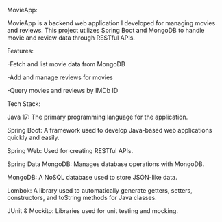 MovieApp:

MovieApp is a backend web application I developed for managing movies and reviews. This project utilizes Spring Boot and MongoDB to handle movie and review data through RESTful APIs.

Features:

-Fetch and list movie data from MongoDB

-Add and manage reviews for movies

-Query movies and reviews by IMDb ID

Tech Stack:

Java 17: The primary programming language for the application.

Spring Boot: A framework used to develop Java-based web applications quickly and easily.

Spring Web: Used for creating RESTful APIs.

Spring Data MongoDB: Manages database operations with MongoDB.

MongoDB: A NoSQL database used to store JSON-like data.

Lombok: A library used to automatically generate getters, setters, constructors, and toString methods for Java classes.

JUnit & Mockito: Libraries used for unit testing and mocking.

